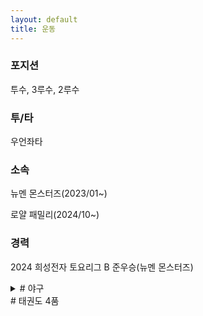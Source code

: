 ```yaml
---
layout: default
title: 운동
---
```

<section id="sports" markdown="1">
<div class="text-center">
    <h3>포지션</h3>
    <p>투수, 3루수, 2루수</p>
    <h3>투/타</h3>
    <p>우언좌타</p>
    <h3>소속</h3>
    <p>뉴멘 몬스터즈(2023/01~)</p>
    <p>로얄 패밀리(2024/10~)</p>
    <h3>경력</h3>
    <p>2024 희성전자 토요리그 B 준우승(뉴멘 몬스터즈)</p>
</div>
<div class="text-center" markdown="1">
<details markdown="1">
<summary markdown="1">
# 야구
</summary>
- 포지션: 투수, 3루수, 2루수
- 투/타: 우언좌타
- 소속
    - 뉴멘 몬스터즈(2023/01~)
    - 로얄 패밀리(2024/10~)
- 경력
    - 2024 희성전자 토요리그 B 준우승(뉴멘 몬스터즈)
</details>
# 태권도 4품
</div>
</section>
